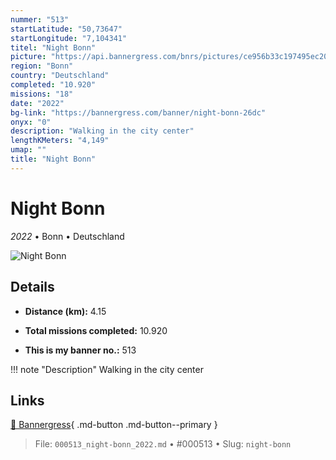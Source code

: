 ```yaml
---
nummer: "513"
startLatitude: "50,73647"
startLongitude: "7,104341"
titel: "Night Bonn"
picture: "https://api.bannergress.com/bnrs/pictures/ce956b33c197495ec20d63fdf9718715"
region: "Bonn"
country: "Deutschland"
completed: "10.920"
missions: "18"
date: "2022"
bg-link: "https://bannergress.com/banner/night-bonn-26dc"
onyx: "0"
description: "Walking in the city center"
lengthKMeters: "4,149"
umap: ""
title: "Night Bonn"
---
```

# Night Bonn

*2022* • Bonn • Deutschland

![Night Bonn](https://api.bannergress.com/bnrs/pictures/ce956b33c197495ec20d63fdf9718715)

## Details
- **Distance (km):** 4.15

- **Total missions completed:** 10.920
- **This is my banner no.:** 513


!!! note "Description"
    Walking in the city center



## Links
[🔗 Bannergress](https://bannergress.com/banner/night-bonn-26dc){ .md-button .md-button--primary }



> File: `000513_night-bonn_2022.md` • #000513 • Slug: `night-bonn`
